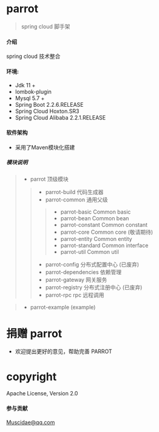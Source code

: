 <!--
❌   请不要在这里问问题 ❗️
⭕️请将您的问题发送到邮件列表 ❗️
⭕️請用中文寫 muscidae@qq.com 或 772748877@qq.com ❗️
-->

# parrot
> spring cloud 脚手架

#### 介绍
spring cloud 技术整合  

#### 环境:
 - Jdk 11 +
 - lombok-plugin
 - Mysql 5.7 +
 - Spring Boot 2.2.6.RELEASE
 - Spring Cloud Hoxton.SR3
 - Spring Cloud Alibaba 2.2.1.RELEASE

#### 软件架构
- 采用了Maven模块化搭建

##### 模块说明
> - parrot 顶级模块
>> - parrot-build 代码生成器 
>> - parrot-common 通用父级 
>>> - parrot-basic Common basic
>>> - parrot-bean Common bean 
>>> - parrot-constant Common constant
>>> - parrot-core Common core (敬请期待)
>>> - parrot-entity Common entity
>>> - parrot-standard Common interface 
>>> - parrot-util Common util 
>> - parrot-config 分布式配置中心 (已废弃)
>> - parrot-dependencies 依赖管理
>> - parrot-gateway 网关服务  
>> - parrot-registry 分布式注册中心 (已废弃)
>> - parrot-rpc rpc 远程调用

> - parrot-example (example) 

捐赠 parrot
====================

- 欢迎提出更好的意见，帮助完善 PARROT 

copyright
====================
Apache License, Version 2.0

#### 参与贡献

Muscidae@qq.com 
